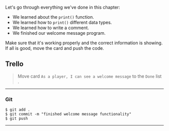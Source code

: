 ﻿Let's go through everything we've done in this chapter:

- We learned about the `print()` function.
- We learned how to `print()` different data types.
- We learned how to write a comment.
- We finished our welcome message program.

Make sure that it's working properly and the correct information is showing. If all is good, move the card and push the code.

## Trello

> Move card  `As a player, I can see a welcome message`   to the `Done`  list .
> 
----------

### Git


```
$ git add .
$ git commit -m "finished welcome message functionality"
$ git push
```

----------
